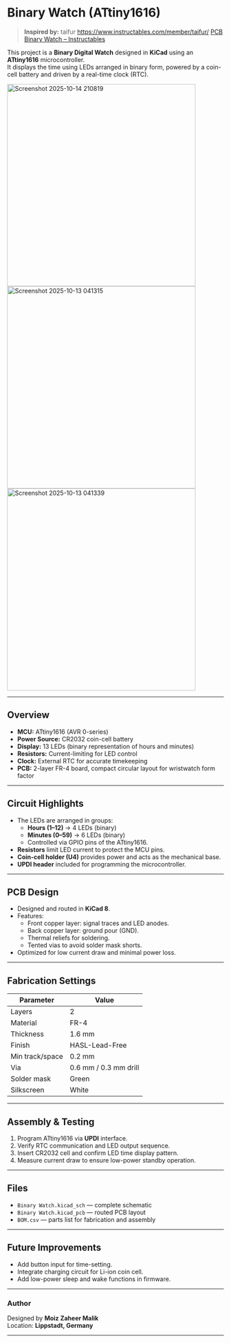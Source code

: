 # Binary Watch (ATtiny1616)

> **Inspired by:** taifur https://www.instructables.com/member/taifur/
> [PCB Binary Watch – Instructables](https://www.instructables.com/PCB-Binary-Watch/)

This project is a **Binary Digital Watch** designed in **KiCad** using an **ATtiny1616** microcontroller.  
It displays the time using LEDs arranged in binary form, powered by a coin-cell battery and driven by a real-time clock (RTC).



<img width="438" height="470" alt="Screenshot 2025-10-14 210819" src="https://github.com/user-attachments/assets/a9c9edce-4c22-4671-a846-9b85bcb7d073" />

<img width="438" height="470" alt="Screenshot 2025-10-13 041315" src="https://github.com/user-attachments/assets/def53c58-b1f2-48ce-8356-3de8b79c05c4" />

<img width="438" height="470" alt="Screenshot 2025-10-13 041339" src="https://github.com/user-attachments/assets/6e69358f-7ccd-45c3-9abf-1135f80cbc59" />

---

##  Overview
- **MCU:** ATtiny1616 (AVR 0-series)
- **Power Source:** CR2032 coin-cell battery
- **Display:** 13 LEDs (binary representation of hours and minutes)
- **Resistors:** Current-limiting for LED control
- **Clock:** External RTC for accurate timekeeping
- **PCB:** 2-layer FR-4 board, compact circular layout for wristwatch form factor

---

##  Circuit Highlights
- The LEDs are arranged in groups:
  - **Hours (1–12)** → 4 LEDs (binary)
  - **Minutes (0–59)** → 6 LEDs (binary)
  - Controlled via GPIO pins of the ATtiny1616.
- **Resistors** limit LED current to protect the MCU pins.
- **Coin-cell holder (U4)** provides power and acts as the mechanical base.
- **UPDI header** included for programming the microcontroller.

---

##  PCB Design
- Designed and routed in **KiCad 8**.
- Features:
  - Front copper layer: signal traces and LED anodes.
  - Back copper layer: ground pour (GND).
  - Thermal reliefs for soldering.
  - Tented vias to avoid solder mask shorts.
- Optimized for low current draw and minimal power loss.

---

##  Fabrication Settings
| Parameter | Value |
|------------|--------|
| Layers | 2 |
| Material | FR-4 |
| Thickness | 1.6 mm |
| Finish | HASL-Lead-Free |
| Min track/space | 0.2 mm |
| Via | 0.6 mm / 0.3 mm drill |
| Solder mask | Green |
| Silkscreen | White |

---

##  Assembly & Testing
1. Program ATtiny1616 via **UPDI** interface.
2. Verify RTC communication and LED output sequence.
3. Insert CR2032 cell and confirm LED time display pattern.
4. Measure current draw to ensure low-power standby operation.

---

##  Files
- `Binary Watch.kicad_sch` — complete schematic  
- `Binary Watch.kicad_pcb` — routed PCB layout  
- `BOM.csv` — parts list for fabrication and assembly  

---

##  Future Improvements
- Add button input for time-setting.
- Integrate charging circuit for Li-ion coin cell.
- Add low-power sleep and wake functions in firmware.

---

### Author
Designed by **Moiz Zaheer Malik**  
Location: **Lippstadt, Germany**

---

